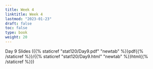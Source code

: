```yaml
---
title: Week 4 
linktitle: Week 4
lastmod: "2023-01-23"
draft: false  
toc: false  
type: book  
weight: 20
---
```



Day 9 Slides ({{% staticref "stat120/Day9.pdf" "newtab" %}}pdf{{% /staticref %}}/{{% staticref "stat120/Day9.html" "newtab" %}}html{{% /staticref %}})

<!--

Day 7 Slides ({{% staticref "stat120/Day7.pdf" "newtab" %}}pdf{{% /staticref %}}/{{% staticref "stat120/Day7.html" "newtab" %}}html{{% /staticref %}})


Day 8 Slides ({{% staticref "stat120/Day8.pdf" "newtab" %}}pdf{{% /staticref %}}/{{% staticref "stat120/Day8.html" "newtab" %}}html{{% /staticref %}})



<!--
Day 5 Slides ({{% staticref "stat120/Day5.pdf" "newtab" %}}pdf{{% /staticref %}}/{{% staticref "stat120/Day5.html" "newtab" %}}html{{% /staticref %}})


Day 3 Slides ({{% staticref "stat120/lecture_notes/Day3.pdf" "newtab" %}}pdf{{% /staticref %}}/{{% staticref "stat120/lecture_notes/Day3.html" "newtab" %}}html{{% /staticref %}})

-->


